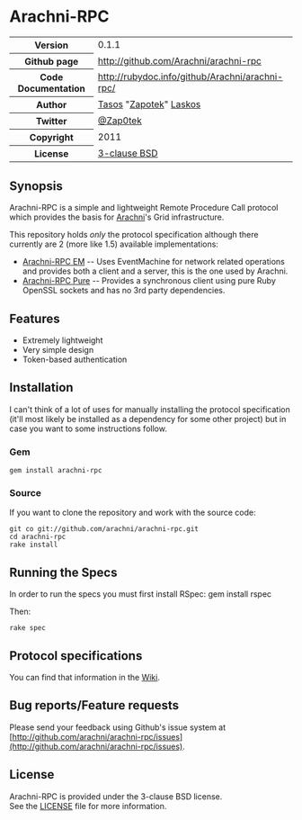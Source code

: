 # Arachni-RPC
<table>
    <tr>
        <th>Version</th>
        <td>0.1.1</td>
    </tr>
    <tr>
        <th>Github page</th>
        <td><a href="http://github.com/Arachni/arachni-rpc">http://github.com/Arachni/arachni-rpc</a></td>
     <tr/>
    <tr>
        <th>Code Documentation</th>
        <td><a href="http://rubydoc.info/github/Arachni/arachni-rpc/">http://rubydoc.info/github/Arachni/arachni-rpc/</a></td>
    </tr>
    <tr>
       <th>Author</th>
       <td><a href="mailto:tasos.laskos@gmail.com">Tasos</a> "<a href="mailto:zapotek@segfault.gr">Zapotek</a>" <a href="mailto:tasos.laskos@gmail.com">Laskos</a></td>
    </tr>
    <tr>
        <th>Twitter</th>
        <td><a href="http://twitter.com/Zap0tek">@Zap0tek</a></td>
    </tr>
    <tr>
        <th>Copyright</th>
        <td>2011</td>
    </tr>
    <tr>
        <th>License</th>
        <td><a href="file.LICENSE.html">3-clause BSD</a></td>
    </tr>
</table>

## Synopsis

Arachni-RPC is a simple and lightweight Remote Procedure Call protocol which provides the basis for <a href="http://arachni.segfault.gr">Arachni</a>'s Grid infrastructure.

This repository holds *only* the protocol specification although there currently are 2 (more like 1.5) available implementations:

 - <a href="http://github.com/Arachni/arachni-rpc-em">Arachni-RPC EM</a> -- Uses EventMachine for network related operations and provides both a client and a server, this is the one used by Arachni.
 - <a href="http://github.com/Arachni/arachni-rpc-pure">Arachni-RPC Pure</a> -- Provides a synchronous client using pure Ruby OpenSSL sockets and has no 3rd party dependencies.

## Features

 - Extremely lightweight
 - Very simple design
 - Token-based authentication

## Installation

I can't think of a lot of uses for manually installing the protocol specification
(it'll most likely be installed as a dependency for some other project) but in case you want to some instructions follow.

### Gem

```gem install arachni-rpc```

### Source

If you want to clone the repository and work with the source code:

    git co git://github.com/arachni/arachni-rpc.git
    cd arachni-rpc
    rake install


## Running the Specs

In order to run the specs you must first install RSpec:
    gem install rspec

Then:

    rake spec

## Protocol specifications

You can find that information in the [Wiki](https://github.com/Arachni/arachni-rpc/wiki).

## Bug reports/Feature requests
Please send your feedback using Github's issue system at
[http://github.com/arachni/arachni-rpc/issues](http://github.com/arachni/arachni-rpc/issues).


## License
Arachni-RPC is provided under the 3-clause BSD license.<br/>
See the [LICENSE](file.LICENSE.html) file for more information.

